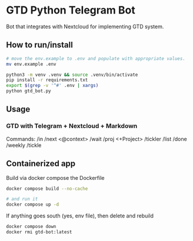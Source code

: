 # GTD Python Telegram Bot

Bot that integrates with Nextcloud for implementing GTD system.

## How to run/install
```bash
# move the env.example to .env and populate with appropriate values.
mv env.example .env

python3 -m venv .venv && source .venv/bin/activate
pip install -r requirements.txt
export $(grep -v '^#' .env | xargs)
python gtd_bot.py
```

## Usage
### GTD with Telegram + Nextcloud + Markdown

Commands:
/in <text>
/next <@context> <text>
/wait <text>
/proj <+Project> <text>
/tickler <YYYY-MM-DD> <text>
/list <list>
/done <list> <match>
/weekly
/tickle

## Containerized app
Build via docker compose the Dockerfile

```bash
docker compose build --no-cache

# and run it
docker compose up -d
```

If anything goes south (yes, env file), then delete and rebuild
```bash
docker compose down
docker rmi gtd-bot:latest
```
